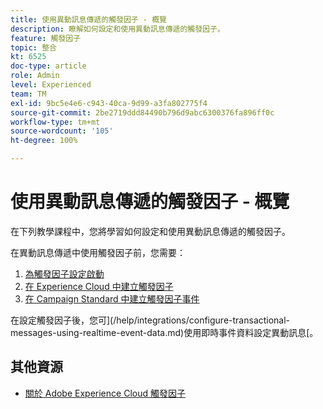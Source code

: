 ```yaml
---
title: 使用異動訊息傳遞的觸發因子 - 概覽
description: 瞭解如何設定和使用異動訊息傳遞的觸發因子。
feature: 觸發因子
topic: 整合
kt: 6525
doc-type: article
role: Admin
level: Experienced
team: TM
exl-id: 9bc5e4e6-c943-40ca-9d99-a3fa802775f4
source-git-commit: 2be2719ddd84490b796d9abc6300376fa896ff0c
workflow-type: tm+mt
source-wordcount: '105'
ht-degree: 100%

---
```


# 使用異動訊息傳遞的觸發因子 - 概覽

在下列教學課程中，您將學習如何設定和使用異動訊息傳遞的觸發因子。

在異動訊息傳遞中使用觸發因子前，您需要：

1. [為觸發因子設定啟動](/help/integrations/configure-launch-for-triggers.md)
2. [在 Experience Cloud 中建立觸發因子](/help/integrations/create-a-trigger-in-experience-cloud.md)
3. [在 Campaign Standard 中建立觸發因子事件](/help/integrations/create-a-trigger-event.md)

在設定觸發因子後，您可](/help/integrations/configure-transactional-messages-using-realtime-event-data.md)使用即時事件資料設定異動訊息[。

## 其他資源

* [關於 Adobe Experience Cloud 觸發因子](https://experienceleague.adobe.com/docs/campaign-standard/using/integrating-with-adobe-cloud/working-with-campaign-and-triggers/about-adobe-experience-cloud-triggers.html?lang=zh-Hant#integrating-with-adobe-cloud)
